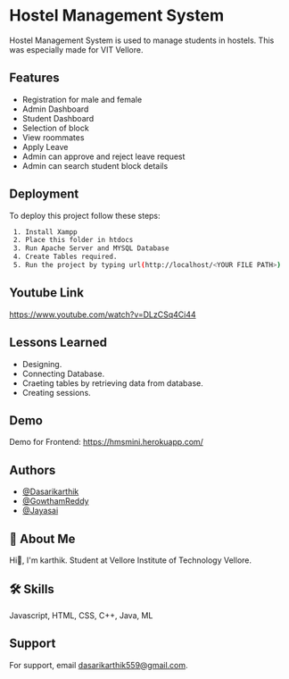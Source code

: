 

# Hostel Management System

Hostel Management System is used to manage students in hostels.
This was especially made for VIT Vellore.





## Features

- Registration for male and female
- Admin Dashboard
- Student Dashboard
- Selection of block
- View roommates
- Apply Leave
- Admin can approve and reject leave request
- Admin can search student block details



## Deployment

To deploy this project follow these steps:

```bash
 1. Install Xampp
 2. Place this folder in htdocs
 3. Run Apache Server and MYSQL Database
 4. Create Tables required.
 5. Run the project by typing url(http://localhost/<YOUR FILE PATH>)
```


## Youtube Link

https://www.youtube.com/watch?v=DLzCSq4Ci44
## Lessons Learned

- Designing.
- Connecting Database.
- Craeting tables by retrieving data from database.
- Creating sessions.


## Demo

Demo for Frontend:
https://hmsmini.herokuapp.com/

## Authors

- [@Dasarikarthik](https://github.com/dasarikarthik)
- [@GowthamReddy](https://github.com/GouthamReddy7)
- [@Jayasai](https://github.com/sai280100)


## 🚀 About Me
Hi👋, I'm karthik.
Student at Vellore Institute of Technology Vellore.


## 🛠 Skills
Javascript, HTML, CSS, C++, Java, ML


## Support

For support, email dasarikarthik559@gmail.com.


